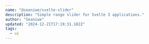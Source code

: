 ```yaml
---
name: "@seaniwe/svelte-slider"
description: "Simple range slider for Svelte 3 applications."
author: "Seaniwe"
updated: "2024-12-21T17:19:31.182Z"
tags: 
  - ui
---
```


